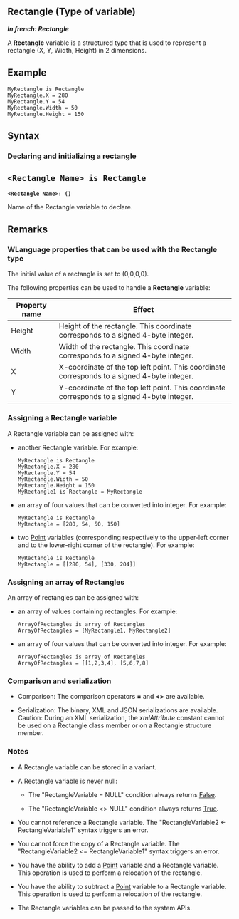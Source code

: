 
## Rectangle (Type of variable)

***In french: Rectangle***
				



<a name="description"></a>
A **Rectangle** variable is a structured type that is used to represent a rectangle (X, Y, Width, Height) in 2 dimensions. 




<a name="Example1"></a>
<a name="sample_code"></a>

## Example


```wl
MyRectangle is Rectangle
MyRectangle.X = 280
MyRectangle.Y = 54
MyRectangle.Width = 50
MyRectangle.Height = 150
```

<a name="XSYNTAX"></a>
<a name="SYNTAX1"></a>

## Syntax

### Declaring and initializing a rectangle

`<Rectangle Name> is Rectangle
`
---

**`<Rectangle Name>: ()`**

Name of the Rectangle variable to declare.



<a name="NOTE0"></a>
<a name="NOTE0_1"></a>

## Remarks


### WLanguage properties that can be used with the Rectangle type
<a name="wlanguage_properties_that_can_used_with_the_rectangle_type_ELTPARAGRAPHE000049"></a>

The initial value of a rectangle is set to (0,0,0,0). 

The following properties can be used to handle a **Rectangle** variable: 

| Property name | Effect |
| --- | --- |
| Height | Height of the rectangle. This coordinate corresponds to a signed 4-byte integer. |
| Width | Width of the rectangle. This coordinate corresponds to a signed 4-byte integer. |
| X | X-coordinate of the top left point. This coordinate corresponds to a signed 4-byte integer. |
| Y | Y-coordinate of the top left point. This coordinate corresponds to a signed 4-byte integer. |


<a name="NOTE0_2"></a>


### Assigning a Rectangle variable
<a name="assigning_rectangle_variable_ELTPARAGRAPHE000079"></a>

A Rectangle variable can be assigned with: 

- another Rectangle variable. 
	For example: 
	
	```wl
	MyRectangle is Rectangle
	MyRectangle.X = 280
	MyRectangle.Y = 54
	MyRectangle.Width = 50
	MyRectangle.Height = 150
	MyRectangle1 is Rectangle = MyRectangle
	```


- an array of four values that can be converted into integer. 
	For example: 
	
	```wl
	MyRectangle is Rectangle
	MyRectangle = [280, 54, 50, 150]
	```


- two [Point](../Motscles/1000018908.md) variables (corresponding respectively to the upper-left corner and to the lower-right corner of the rectangle). 
	For example: 
	
	```wl
	MyRectangle is Rectangle
	MyRectangle = [[280, 54], [330, 204]]
	```




<a name="NOTE0_3"></a>




### Assigning an array of Rectangles
<a name="assigning_array_rectangles_ELTPARAGRAPHE000106"></a>

An array of rectangles can be assigned with: 

- an array of values containing rectangles. 
	For example: 
	
	```wl
	ArrayOfRectangles is array of Rectangles
	ArrayOfRectangles = [MyRectangle1, MyRectangle2]
	```


- an array of four values that can be converted into integer. 
	For example: 
	
	```wl
	ArrayOfRectangles is array of Rectangles
	ArrayOfRectangles = [[1,2,3,4], [5,6,7,8]
	```




<a name="NOTE0_4"></a>


### Comparison and serialization
<a name="comparison_and_serialization_ELTPARAGRAPHE000124"></a>

- Comparison: The comparison operators **=** and **&lt;&gt;** are available. 

- Serialization: The binary, XML and JSON serializations are available. 
	Caution: During an XML serialization, the *xmlAttribute* constant cannot be used on a Rectangle class member or on a Rectangle structure member. 



<a name="NOTE0_5"></a>


### Notes
<a name="notes_ELTPARAGRAPHE000134"></a>

- A Rectangle variable can be stored in a variant. 

- A Rectangle variable is never null: 

	- The "RectangleVariable = NULL" condition always returns <u><u><u><u>False</u></u></u></u>. 

	- The "RectangleVariable &lt;&gt; NULL" condition always returns <u><u><u><u>True</u></u></u></u>.




- You cannot reference a Rectangle variable. 
	The "RectangleVariable2 &lt;- RectangleVariable1" syntax triggers an error. 

- You cannot force the copy of a Rectangle variable. 
	The "RectangleVariable2 &lt;= RectangleVariable1" syntax triggers an error.

- You have the ability to add a [Point](../Motscles/1000018908.md) variable and a Rectangle variable. This operation is used to perform a relocation of the rectangle. 

- You have the ability to subtract a [Point](../Motscles/1000018908.md) variable to a Rectangle variable. This operation is used to perform a relocation of the rectangle.   

- The Rectangle variables can be passed to the system APIs. 





